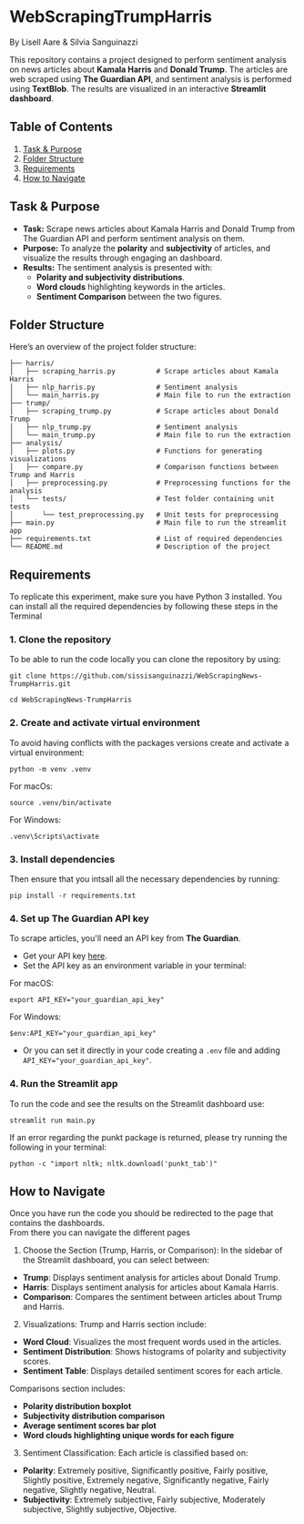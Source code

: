 
# WebScrapingTrumpHarris

By Lisell Aare & Silvia Sanguinazzi

This repository contains a project designed to perform sentiment analysis on news articles about **Kamala Harris** and **Donald Trump**. The articles are web scraped using **The Guardian API**, and sentiment analysis is performed using **TextBlob**. The results are visualized in an interactive **Streamlit dashboard**.

## Table of Contents
1. [Task & Purpose](#task--purpose)
2. [Folder Structure](#folder-structure)
3. [Requirements](#requirements)
4. [How to Navigate](#how-to-navigate)

## Task & Purpose
- **Task:** Scrape news articles about Kamala Harris and Donald Trump from The Guardian API and perform sentiment analysis on them.
- **Purpose:** To analyze the **polarity** and **subjectivity** of articles, and visualize the results through engaging an dashboard.
- **Results:** The sentiment analysis is presented with:
  - **Polarity and subjectivity distributions**.
  - **Word clouds** highlighting keywords in the articles.
  - **Sentiment Comparison** between the two figures.

## Folder Structure

Here’s an overview of the project folder structure:

```
├── harris/
│   ├── scraping_harris.py          # Scrape articles about Kamala Harris
│   ├── nlp_harris.py               # Sentiment analysis 
│   └── main_harris.py              # Main file to run the extraction
├── trump/
│   ├── scraping_trump.py           # Scrape articles about Donald Trump
│   ├── nlp_trump.py                # Sentiment analysis 
│   └── main_trump.py               # Main file to run the extraction
├── analysis/  
│   ├── plots.py                    # Functions for generating visualizations
│   ├── compare.py                  # Comparison functions between Trump and Harris
│   ├── preprocessing.py            # Preprocessing functions for the analysis
│   └── tests/                      # Test folder containing unit tests
│       └── test_preprocessing.py   # Unit tests for preprocessing
├── main.py                         # Main file to run the streamlit app
├── requirements.txt                # List of required dependencies
└── README.md                       # Description of the project
```

## Requirements

To replicate this experiment, make sure you have Python 3 installed. You can install all the required dependencies by following these steps in the Terminal

### 1. Clone the repository
To be able to run the code locally you can clone the repository by using:
```
git clone https://github.com/sissisanguinazzi/WebScrapingNews-TrumpHarris.git
```
```
cd WebScrapingNews-TrumpHarris
```

### 2. Create and activate virtual environment
To avoid having conflicts with the packages versions create and activate a virtual environment:
```
python -m venv .venv
```

For macOs:
```
source .venv/bin/activate
```

For Windows:
```
.venv\Scripts\activate
```
### 3. Install dependencies
Then ensure that you intsall all the necessary dependencies by running:
```
pip install -r requirements.txt
```

### 4. Set up The Guardian API key
To scrape articles, you'll need an API key from **The Guardian**.

- Get your API key [here](https://open-platform.theguardian.com/access/).
- Set the API key as an environment variable in your terminal:
  
For macOS:
```
export API_KEY="your_guardian_api_key"
```
For Windows:
```
$env:API_KEY="your_guardian_api_key"
```
- Or you can set it directly in your code creating a ```.env``` file and adding ```API_KEY="your_guardian_api_key"```.

### 4. Run the Streamlit app
To run the code and see the results on the Streamlit dashboard use:
```
streamlit run main.py
```
If an error regarding the punkt package is returned, please try running the following in your terminal:
```
python -c "import nltk; nltk.download('punkt_tab')"
```

## How to Navigate
Once you have run the code you should be redirected to the page that contains the dashboards.  
From there you can navigate the different pages

1. Choose the Section (Trump, Harris, or Comparison):
In the sidebar of the Streamlit dashboard, you can select between:
- **Trump**: Displays sentiment analysis for articles about Donald Trump.
- **Harris**: Displays sentiment analysis for articles about Kamala Harris.
- **Comparison**: Compares the sentiment between articles about Trump and Harris.

2. Visualizations:
Trump and Harris section include:
- **Word Cloud**: Visualizes the most frequent words used in the articles.
- **Sentiment Distribution**: Shows histograms of polarity and subjectivity scores.
- **Sentiment Table**: Displays detailed sentiment scores for each article.

Comparisons section includes:
- **Polarity distribution boxplot**
- **Subjectivity distribution comparison**
- **Average sentiment scores bar plot**
- **Word clouds highlighting unique words for each figure**

3. Sentiment Classification:
Each article is classified based on:
- **Polarity**: Extremely positive, Significantly positive, Fairly positive, Slightly positive, Extremely negative, Significantly negative, Fairly negative, Slightly negative, Neutral.
- **Subjectivity**: Extremely subjective, Fairly subjective, Moderately subjective, Slightly subjective, Objective.
